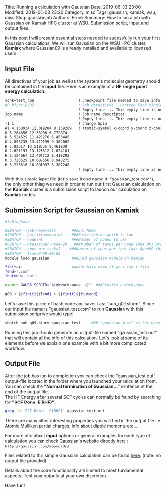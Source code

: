 Title: Running a calculation with Gaussian
Date: 2019-06-03 23:00
Modified: 2019-06-03 23:20
Category: misc
Tags: gaussian, kamiak, wsu, misc
Slug: gaussianjob
Authors: Ernek
Summary: How to run a job with Gaussian on Kamiak HPC cluster at WSU. Submission script, input and output files.

In this post I will present essential steps needed to sucessfully run your first Gaussian calculations.
We will run Gaussian on the WSU HPC cluster **Kamiak** where Gaussian09 is already installed and available to licensed users.

## Input File

All directives of your job as well as the system's molecular geometry should be contained in the **input** file. Here is an example of a **HF single point energy calculation**:

```bash
%chk=test_run                    ! Checkpoint file needed to save info needed to restart job    
#P hf/cc-pVDZ                    ! Job directives . Hartree Fock single point calc with cc-pVDZ basis sets
                                 ! Empty line ... This empty line is needed
job name                         ! Job name descriptor
                                 ! Empty line ... This empty line is needed
-1 1                             ! Charge Spin
Al 4.158934 12.319204 8.139289   ! Atomic-symbol x-coord y-coord z-coord
O 5.204656 12.33906 6.772874
H 5.524529 11.426276 6.453445
O 4.893735 13.419199 9.302062
H 5.82317 13.510635 9.461939
O 2.621193 13.123312 7.624101
H 2.124667 13.404712 8.410292
O 3.723529 10.689556 8.948275
H 3.223616 10.091097 8.387248
                                 ! Empty line ... This empty line is needed                   
```

With this simple input file (let's save it and name it: "gaussian_test.com"), the only other thing we need in order to run our first Gaussian calculation on the **Kamiak** cluster is a submission script to launch our calculation on **Kamiak** nodes.

## Submission Script for Gaussian on Kamiak

```bash
#!/bin/bash

#SBATCH --job-name=test       ###Job Name
#SBATCH --partition=kamiak    ###Partition on which to run
#SBATCH --nodes=1             ###Number of nodes to use
#SBATCH --ntasks-per-node=20   ###Number of tasks per node (aka MPI processes)
#SBATCH --cpus-per-task=1    ###Number of cpus per task (aka OpenMP threads)
#SBATCH --time=7-00:00:00
module load gaussian          ###Load gaussian module on Kamiak

finit=$1                      ###The base name of your input file  
fend='.com'                     
foutend='.out'

export GAUSS_SCRDIR="$(mkworkspace -q)"  ###Creates a workspace

g09 < ${finit}${fend} > ${finit}${foutend}                                                        

```
Let's save this piece of bash code and save it as: "sub_g09.slurm". Since our input file name is "gaussian_test.com" to run **Gaussian** with this submission script we would type:

```bash
sbatch sub_g09.slurm gaussian_test     ### "gaussian_test" is the base name of our input file  
```

Running this job should generate an output-file named "gaussian_test.out" that will contain all the info of this calculation.
Let's look at some of its elements before we explain one example with a bit more complicated workflow.

## Output File

After the job has run to completion you can check the "gaussian_test.out" output-file located in the folder where you launched your calculation from. You can check the **"Normal termination of Gaussian..."** sentence at the end of the output file.  
The HF Energy after several SCF cycles can normally be found by searching for **"SCF Done:  E(RHF)"**:

```bash
grep -H 'SCF Done:  E(RHF)' gaussian_test.out
```
There are many other interesting properties you will find in the output file i.e Atomic Mulliken partial charges, info about dipole moments etc...

For more info about **input** options or general examples for each type of calculation you can check Gaussian's website directly [here](http://gaussian.com/keywords/) : `http://gaussian.com/keywords/`.

Files related to this simple Gaussian calculation can be found [here](https://github.com/Ernek/NMR/tree/master/hf-run). (note: no output file provided)

Details about the code functionality are limited to most fundamental aspects. Test your outputs at your own discretion.

Have fun!
